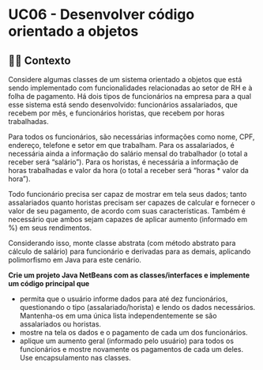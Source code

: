 # UC06 - Desenvolver código orientado a objetos
## 🧑‍🏫 Contexto
Considere algumas classes de um sistema orientado a objetos que está sendo implementado com funcionalidades relacionadas ao setor de RH e à folha de pagamento. Há dois tipos de funcionários na empresa para a qual esse sistema está sendo desenvolvido: funcionários assalariados, que recebem por mês, e funcionários horistas, que recebem por horas trabalhadas.

Para todos os funcionários, são necessárias informações como nome, CPF, endereço, telefone e setor em que trabalham. Para os assalariados, é necessária ainda a informação do salário mensal do trabalhador (o total a receber será “salário”). Para os horistas, é necessária a informação de horas trabalhadas e valor da hora (o total a receber será “horas * valor da hora”).

Todo funcionário precisa ser capaz de mostrar em tela seus dados; tanto assalariados quanto horistas precisam ser capazes de calcular e fornecer o valor de seu pagamento, de acordo com suas características. Também é necessário que ambos sejam capazes de aplicar aumento (informado em %) em seus rendimentos.

Considerando isso, monte classe abstrata (com método abstrato para cálculo de salário) para funcionário e derivadas para as demais, aplicando polimorfismo em Java para este cenário.

**Crie um projeto Java NetBeans com as classes/interfaces e implemente um código principal que**
- permita que o usuário informe dados para até dez funcionários, questionando o tipo (assalariado/horista) e lendo os dados necessários. Mantenha-os em uma única lista independentemente se são assalariados ou horistas.
- mostre na tela os dados e o pagamento de cada um dos funcionários.
- aplique um aumento geral (informado pelo usuário) para todos os funcionários e mostre novamente os pagamentos de cada um deles.
Use encapsulamento nas classes.
